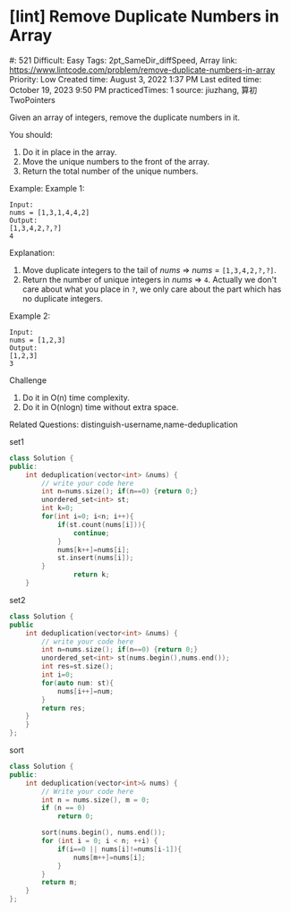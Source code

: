 # [lint] Remove Duplicate Numbers in Array

#: 521
Difficult: Easy
Tags: 2pt_SameDir_diffSpeed, Array
link: https://www.lintcode.com/problem/remove-duplicate-numbers-in-array
Priority: Low
Created time: August 3, 2022 1:37 PM
Last edited time: October 19, 2023 9:50 PM
practicedTimes: 1
source: jiuzhang, 算初TwoPointers

Given an array of integers, remove the duplicate numbers in it.

You should:

1. Do it in place in the array.
2. Move the unique numbers to the front of the array.
3. Return the total number of the unique numbers.

Example:
Example 1:

```
Input:
nums = [1,3,1,4,4,2]
Output:
[1,3,4,2,?,?]
4

```

Explanation:

1. Move duplicate integers to the tail of *nums* => *nums* = `[1,3,4,2,?,?]`.
2. Return the number of unique integers in *nums* => `4`.
Actually we don't care about what you place in `?`, we only care about the part which has no duplicate integers.

Example 2:

```
Input:
nums = [1,2,3]
Output:
[1,2,3]
3

```

Challenge

1. Do it in O(n) time complexity.
2. Do it in O(nlogn) time without extra space.

Related Questions:
distinguish-username,name-deduplication

set1

```cpp
class Solution {
public:
    int deduplication(vector<int> &nums) {
        // write your code here
        int n=nums.size(); if(n==0) {return 0;}
        unordered_set<int> st;
        int k=0;
        for(int i=0; i<n; i++){
            if(st.count(nums[i])){
                continue;
            }
            nums[k++]=nums[i];
            st.insert(nums[i]);
        }
				return k;
    }

```

set2

```cpp
class Solution {
public
    int deduplication(vector<int> &nums) {
        // write your code here
        int n=nums.size(); if(n==0) {return 0;}
        unordered_set<int> st(nums.begin(),nums.end());
        int res=st.size();
        int i=0;
        for(auto num: st){
            nums[i++]=num;
        }
        return res;
    }
    }
};
```

sort

```cpp
class Solution {
public:
    int deduplication(vector<int>& nums) {
        // Write your code here
        int n = nums.size(), m = 0;
        if (n == 0)
            return 0;

        sort(nums.begin(), nums.end());
        for (int i = 0; i < n; ++i) {
            if(i==0 || nums[i]!=nums[i-1]){
                nums[m++]=nums[i];
            }
        }
        return m;
    }
};
```